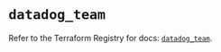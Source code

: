 # `datadog_team`

Refer to the Terraform Registry for docs: [`datadog_team`](https://registry.terraform.io/providers/datadog/datadog/3.35.0/docs/resources/team).
